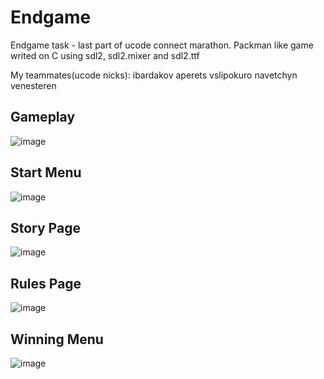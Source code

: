 # Endgame
Endgame task - last part of ucode connect marathon.
Packman like game writed on C using sdl2, sdl2.mixer and sdl2.ttf

My teammates(ucode nicks):
ibardakov
aperets
vslipokuro
navetchyn
venesteren

## Gameplay
![image](https://github.com/user-attachments/assets/55c9fc3e-576c-4c3c-851c-328d7d83ca84)

## Start Menu
![image](https://github.com/user-attachments/assets/15359ba1-de4c-419f-93cf-e518d43587da)

## Story Page
![image](https://github.com/user-attachments/assets/a1decfea-6ceb-49f8-aa9a-9fba1a84df8a)

## Rules Page
![image](https://github.com/user-attachments/assets/5a2c1d5d-1a7f-4480-8906-ecc0dac60ab0)

## Winning Menu
![image](https://github.com/user-attachments/assets/4e90f316-23ab-44ba-932c-0915fd32ec31)
